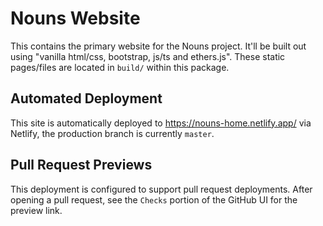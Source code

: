 # Nouns Website

This contains the primary website for the Nouns project. It'll be built out using "vanilla html/css, bootstrap, js/ts and ethers.js". These static pages/files are located in `build/` within this package.

## Automated Deployment

This site is automatically deployed to https://nouns-home.netlify.app/ via Netlify, the production branch is currently `master`.

## Pull Request Previews

This deployment is configured to support pull request deployments. After opening a pull request, see the `Checks` portion of the GitHub UI for the preview link.
